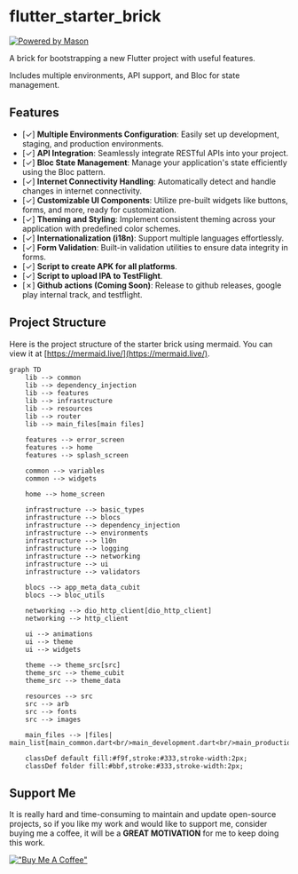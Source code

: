 # flutter_starter_brick

[![Powered by Mason](https://img.shields.io/endpoint?url=https%3A%2F%2Ftinyurl.com%2Fmason-badge)](https://github.com/felangel/mason)

A brick for bootstrapping a new Flutter project with useful features.

Includes multiple environments, API support, and Bloc for state management.

## Features

- [&check;] **Multiple Environments Configuration**: Easily set up development, staging, and production environments.
- [&check;] **API Integration**: Seamlessly integrate RESTful APIs into your project.
- [&check;] **Bloc State Management**: Manage your application's state efficiently using the Bloc pattern.
- [&check;] **Internet Connectivity Handling**: Automatically detect and handle changes in internet connectivity.
- [&check;] **Customizable UI Components**: Utilize pre-built widgets like buttons, forms, and more, ready for customization.
- [&check;] **Theming and Styling**: Implement consistent theming across your application with predefined color schemes.
- [&check;] **Internationalization (i18n)**: Support multiple languages effortlessly.
- [&check;] **Form Validation**: Built-in validation utilities to ensure data integrity in forms.
- [&check;] **Script to create APK for all platforms**.
- [&check;] **Script to upload IPA to TestFlight**.
- [&cross;] **Github actions (Coming Soon)**: Release to github releases, google play internal track, and testflight.

## Project Structure
Here is the project structure of the starter brick using mermaid.
You can view it at [https://mermaid.live/](https://mermaid.live/).
```mermaid
graph TD
    lib --> common
    lib --> dependency_injection
    lib --> features
    lib --> infrastructure
    lib --> resources
    lib --> router
    lib --> main_files[main files]

    features --> error_screen
    features --> home
    features --> splash_screen

    common --> variables
    common --> widgets

    home --> home_screen

    infrastructure --> basic_types
    infrastructure --> blocs
    infrastructure --> dependency_injection
    infrastructure --> environments
    infrastructure --> l10n
    infrastructure --> logging
    infrastructure --> networking
    infrastructure --> ui
    infrastructure --> validators

    blocs --> app_meta_data_cubit
    blocs --> bloc_utils

    networking --> dio_http_client[dio_http_client]
    networking --> http_client

    ui --> animations
    ui --> theme
    ui --> widgets

    theme --> theme_src[src]
    theme_src --> theme_cubit
    theme_src --> theme_data

    resources --> src
    src --> arb
    src --> fonts
    src --> images

    main_files --> |files| main_list[main_common.dart<br/>main_development.dart<br/>main_production.dart<br/>main_staging.dart]

    classDef default fill:#f9f,stroke:#333,stroke-width:2px;
    classDef folder fill:#bbf,stroke:#333,stroke-width:2px;
```

## Support Me

It is really hard and time-consuming to maintain and update open-source projects, so if you like my work and would like to support me, consider buying me a coffee, it will be a **GREAT MOTIVATION** for me to keep doing this work.

[!["Buy Me A Coffee"](https://www.buymeacoffee.com/assets/img/custom_images/orange_img.png)](https://www.buymeacoffee.com/haidarmehsen)
